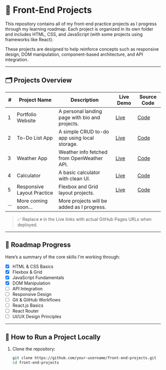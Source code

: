 # 🧠 Front-End Projects

This repository contains all of my front-end practice projects as I progress through my learning roadmap. Each project is organized in its own folder and includes HTML, CSS, and JavaScript (with some projects using frameworks like React).

These projects are designed to help reinforce concepts such as responsive design, DOM manipulation, component-based architecture, and API integration.

---

## 🗂️ Projects Overview

| #  | Project Name              | Description                                      | Live Demo | Source Code |
|----|---------------------------|--------------------------------------------------|-----------|--------------|
| 1  | Portfolio Website         | A personal landing page with bio and projects.  | [Live](#) | [Code](./project-01-portfolio) |
| 2  | To-Do List App            | A simple CRUD to-do app using local storage.    | [Live](#) | [Code](./project-02-todo-list) |
| 3  | Weather App               | Weather info fetched from OpenWeather API.      | [Live](#) | [Code](./project-03-weather-app) |
| 4  | Calculator                | A basic calculator with clean UI.               | [Live](#) | [Code](./project-04-calculator) |
| 5  | Responsive Layout Practice| Flexbox and Grid layout projects.               | [Live](#) | [Code](./project-05-layout-practice) |
| …  | More coming soon…         | More projects will be added as I progress.      |           |              |

> ✅ Replace `#` in the Live links with actual GitHub Pages URLs when deployed.

---

## 🧭 Roadmap Progress

Here’s a summary of the core skills I'm working through:

- [x] HTML & CSS Basics
- [x] Flexbox & Grid
- [x] JavaScript Fundamentals
- [x] DOM Manipulation
- [ ] API Integration
- [ ] Responsive Design
- [ ] Git & GitHub Workflows
- [ ] React.js Basics
- [ ] React Router
- [ ] UI/UX Design Principles

---

## 🚀 How to Run a Project Locally

1. Clone the repository:
   ```bash
   git clone https://github.com/your-username/front-end-projects.git
   cd front-end-projects
